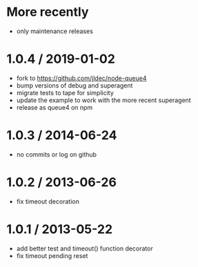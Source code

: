 More recently
==================

* only maintenance releases

1.0.4 / 2019-01-02
==================

 * fork to https://github.com/jldec/node-queue4
 * bump versions of debug and superagent
 * migrate tests to tape for simplicity
 * update the example to work with the more recent superagent
 * release as queue4 on npm

1.0.3 / 2014-06-24
==================

 * no commits or log on github

1.0.2 / 2013-06-26 
==================

 * fix timeout decoration

1.0.1 / 2013-05-22 
==================

 * add better test and timeout() function decorator
 * fix timeout pending reset
